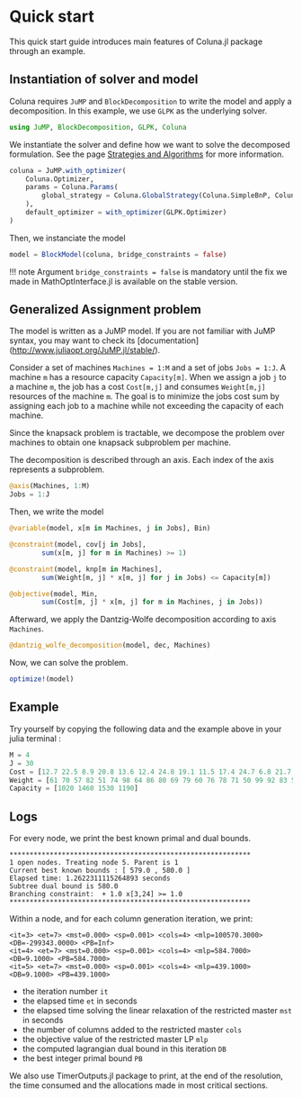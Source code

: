 # Quick start

This quick start guide introduces main features of Coluna.jl package through an
example.

## Instantiation of solver and model

Coluna requires `JuMP` and `BlockDecomposition` to write the model and apply a 
decomposition. In this example, we use `GLPK` as the underlying solver.

```julia
using JuMP, BlockDecomposition, GLPK, Coluna
```

We instantiate the solver and define how we want to solve the decomposed formulation. See the page [Strategies and Algorithms](https://atoptima.github.io/Coluna.jl/latest/strategies/) for more information.

```julia
coluna = JuMP.with_optimizer(
    Coluna.Optimizer,
    params = Coluna.Params(
        global_strategy = Coluna.GlobalStrategy(Coluna.SimpleBnP, Coluna.SimpleBranching, Coluna.DepthFirst)
    ),
    default_optimizer = with_optimizer(GLPK.Optimizer)
)
```

Then, we instanciate the model

```julia
model = BlockModel(coluna, bridge_constraints = false)
```  

!!! note
    Argument `bridge_constraints = false` is mandatory until the fix we made 
    in MathOptInterface.jl is available on the stable version.

## Generalized Assignment problem

The model is written as a JuMP model. If you are not familiar with JuMP syntax,
you may want to check its [documentation]
(http://www.juliaopt.org/JuMP.jl/stable/).

Consider a set of machines `Machines = 1:M` and a set of jobs `Jobs = 1:J`.
A machine `m` has a resource capacity `Capacity[m]`. When we assign a job
`j` to a machine `m`, the job has a cost `Cost[m,j]` and consumes
`Weight[m,j]` resources of the machine `m`. The goal is to minimize the jobs
cost sum by assigning each job to a machine while not exceeding the capacity of
each machine.

Since the knapsack problem is tractable, we decompose the problem 
over machines to obtain one knapsack subproblem per machine. 

The decomposition is described through an axis. 
Each index of the axis represents a subproblem.

```julia
@axis(Machines, 1:M)
Jobs = 1:J
```

Then, we write the model

```julia
@variable(model, x[m in Machines, j in Jobs], Bin)

@constraint(model, cov[j in Jobs],
        sum(x[m, j] for m in Machines) >= 1)

@constraint(model, knp[m in Machines],
        sum(Weight[m, j] * x[m, j] for j in Jobs) <= Capacity[m])

@objective(model, Min,
        sum(Cost[m, j] * x[m, j] for m in Machines, j in Jobs))
```

Afterward, we apply the Dantzig-Wolfe decomposition according to axis `Machines`.

```julia
@dantzig_wolfe_decomposition(model, dec, Machines)
```

Now, we can solve the problem.

```julia
optimize!(model)
```

## Example

Try yourself by copying the following data and the example above in your julia terminal :

```julia
M = 4
J = 30
Cost = [12.7 22.5 8.9 20.8 13.6 12.4 24.8 19.1 11.5 17.4 24.7 6.8 21.7 14.3 10.5 15.2 14.3 12.6 9.2 20.8 11.7 17.3 9.2 20.3 11.4 6.2 13.8 10.0 20.9 20.6;  19.1 24.8 24.4 23.6 16.1 20.6 15.0 9.5 7.9 11.3 22.6 8.0 21.5 14.7 23.2 19.7 19.5 7.2 6.4 23.2 8.1 13.6 24.6 15.6 22.3 8.8 19.1 18.4 22.9 8.0;  18.6 14.1 22.7 9.9 24.2 24.5 20.8 12.9 17.7 11.9 18.7 10.1 9.1 8.9 7.7 16.6 8.3 15.9 24.3 18.6 21.1 7.5 16.8 20.9 8.9 15.2 15.7 12.7 20.8 10.4;  13.1 16.2 16.8 16.7 9.0 16.9 17.9 12.1 17.5 22.0 19.9 14.6 18.2 19.6 24.2 12.9 11.3 7.5 6.5 11.3 7.8 13.8 20.7 16.8 23.6 19.1 16.8 19.3 12.5 11.0]
Weight = [61 70 57 82 51 74 98 64 86 80 69 79 60 76 78 71 50 99 92 83 53 91 68 61 63 97 91 77 68 80; 50 57 61 83 81 79 63 99 82 59 83 91 59 99 91 75 66 100 69 60 87 98 78 62 90 89 67 87 65 100; 91 81 66 63 59 81 87 90 65 55 57 68 92 91 86 74 80 89 95 57 55 96 77 60 55 57 56 67 81 52;  62 79 73 60 75 66 68 99 69 60 56 100 67 68 54 66 50 56 70 56 72 62 85 70 100 57 96 69 65 50]
Capacity = [1020 1460 1530 1190]
```

## Logs

For every node, we print the best known primal and dual bounds.

```
************************************************************
1 open nodes. Treating node 5. Parent is 1
Current best known bounds : [ 579.0 , 580.0 ]
Elapsed time: 1.2622311115264893 seconds
Subtree dual bound is 580.0
Branching constraint:  + 1.0 x[3,24] >= 1.0 
************************************************************
```

Within a node, and for each column generation iteration, we print:

```
<it=3> <et=7> <mst=0.000> <sp=0.001> <cols=4> <mlp=100570.3000> <DB=-299343.0000> <PB=Inf>
<it=4> <et=7> <mst=0.000> <sp=0.001> <cols=4> <mlp=584.7000> <DB=9.1000> <PB=584.7000>
<it=5> <et=7> <mst=0.000> <sp=0.001> <cols=4> <mlp=439.1000> <DB=9.1000> <PB=439.1000>
```

- the iteration number `it`
- the elapsed time `et` in seconds 
- the elapsed time solving the linear relaxation of the restricted master `mst` in seconds
- the number of columns added to the restricted master `cols`
- the objective value of the restricted master LP `mlp`
- the computed lagrangian dual bound in this iteration `DB`
- the best integer primal bound `PB`

We also use TimerOutputs.jl package to print, at the end of the resolution,
the time consumed and the allocations made in most critical sections.

